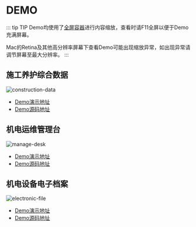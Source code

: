 # DEMO

::: tip TIP
Demo均使用了[全屏容器](/guide/fullScreenContainer.html)进行内容缩放，查看时请F11全屏以便于Demo充满屏幕。

Mac的Retina及其他高分辨率屏幕下查看Demo可能出现缩放异常，如出现异常请调节屏幕至最大分辨率。
:::

## 施工养护综合数据

![construction-data](/img/demo/construction-data.jpg)
* [Demo演示地址](http://datav.jiaminghi.com/demo/construction-data/index.html)
* [Demo源码地址](https://github.com/jiaming743/datav.jiaminghi.com/tree/master/demo/construction-data)

## 机电运维管理台

![manage-desk](/img/demo/manage-desk.jpg)
* [Demo演示地址](http://datav.jiaminghi.com/demo/manage-desk/index.html)
* [Demo源码地址](https://github.com/jiaming743/datav.jiaminghi.com/tree/master/demo/manage-desk)

## 机电设备电子档案

![electronic-file](/img/demo/electronic-file.jpg)
* [Demo演示地址](http://datav.jiaminghi.com/demo/electronic-file/index.html)
* [Demo源码地址](https://github.com/jiaming743/datav.jiaminghi.com/tree/master/demo/electronic-file)
